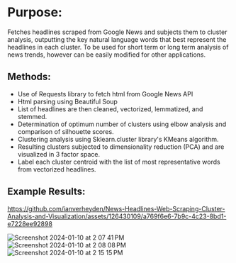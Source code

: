 # Purpose:
Fetches headlines scraped from Google News and subjects them to cluster analysis, outputting the key natural language words that best represent the headlines in each cluster. 
To be used for short term or long term analysis of news trends, however can be easily modified for other applications. 

## Methods: 
  * Use of Requests library to fetch html from Google News API
  * Html parsing using Beautiful Soup
  * List of headlines are then cleaned, vectorized, lemmatized, and stemmed.
  * Determination of optimum number of clusters using elbow analysis and comparison of silhouette scores. 
  * Clustering analysis using Sklearn.cluster library's KMeans algorithm.
  * Resulting clusters subjected to dimensionality reduction (PCA) and are visualized in 3 factor space.
  * Label each cluster centroid with the list of most representative words from vectorized headlines.
 
## Example Results: 
https://github.com/ianverheyden/News-Headlines-Web-Scraping-Cluster-Analysis-and-Visualization/assets/126430109/a769f6e6-7b9c-4c23-8bd1-e7228ee92898

![Screenshot 2024-01-10 at 2 07 41 PM](https://github.com/ianverheyden/News-Headlines-Web-Scraping-Cluster-Analysis-and-Visualization/assets/126430109/6341f5f3-0024-4336-ba3b-9f4bb32d43ff)
![Screenshot 2024-01-10 at 2 08 08 PM](https://github.com/ianverheyden/News-Headlines-Web-Scraping-Cluster-Analysis-and-Visualization/assets/126430109/e0ead0e8-6f6d-4978-b63d-1d431dd60ea2)
![Screenshot 2024-01-10 at 2 15 15 PM](https://github.com/ianverheyden/News-Headlines-Web-Scraping-Cluster-Analysis-and-Visualization/assets/126430109/4d9466be-3b79-4d02-a4da-f947e8956a32)
